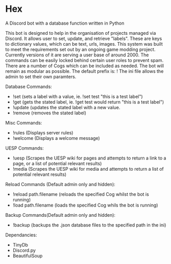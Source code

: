 # Hex
A Discord bot with a database function written in Python

This bot is designed to help in the organisation of projects managed via Discord. It allows user to set, update, and retrieve "labels". These are keys to dictionary values, which can be text, urls, images.
This system was built to meet the requirements set out by an ongoing game modding project. Currently versions of it are serving a user base of around 2000. The commands can be easily locked behind certain user roles to prevent spam. 
There are a number of Cogs which can be included as needed. The bot will remain as modular as possible.
The default prefix is: !
The ini file allows the admin to set their own paramters. 

Database Commands:
- !set    (sets a label with a value, ie. !set test "this is a test label")
- !get    (gets the stated label, ie. !get test would return "this is a test label")
- !update (updates the stated label with a new value.
- !remove (removes the stated label)

Misc Commands:
- !rules    (Displays server rules)
- !welcome  (Displays a welcome message)

UESP Commands:
- !uesp (Scrapes the UESP wiki for pages and attempts to return a link to a page, or a list of potential relevant results)
- !media (Scrapes the UESP wiki for media and attempts to return a list of potential relevant results)

Reload Commands (Default admin only and hidden):
- !reload path.filename  (reloads the specified Cog whilst the bot is running)
- !load path.filename    (loads the specified Cog whils the bot is running)

Backup Commands(Default admin only and hidden):
- !backup (backups the .json database files to the specified path in the ini)

Dependancies:
- TinyDb
- Discord.py
- BeautifulSoup
